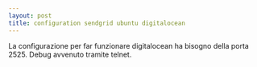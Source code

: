 ```yaml
---
layout: post
title: configuration sendgrid ubuntu digitalocean
---
```



La configurazione per far funzionare digitalocean ha bisogno della porta 2525.
Debug avvenuto tramite telnet.
